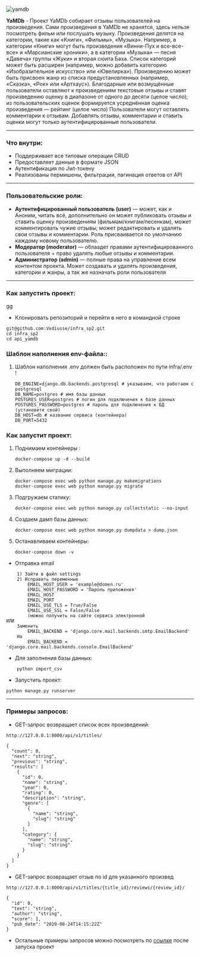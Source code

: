  
![yamdb](https://github.com/github/docs/actions/workflows/yamdb_workflow.yml/badge.svg)

**YaMDb** - Проект YaMDb собирает отзывы пользователей на произведения. Сами произведения в YaMDb не хранятся, здесь нельзя посмотреть фильм или послушать музыку.
Произведения делятся на категории, такие как «Книги», «Фильмы», «Музыка». Например, в категории «Книги» могут быть произведения «Винни-Пух и все-все-все» и «Марсианские хроники», а в категории «Музыка» — песня «Давеча» группы «Жуки» и вторая сюита Баха. Список категорий может быть расширен (например, можно добавить категорию «Изобразительное искусство» или «Ювелирка»). 
Произведению может быть присвоен жанр из списка предустановленных (например, «Сказка», «Рок» или «Артхаус»).
Благодарные или возмущённые пользователи оставляют к произведениям текстовые отзывы и ставят произведению оценку в диапазоне от одного до десяти (целое число); из пользовательских оценок формируется усреднённая оценка произведения — рейтинг (целое число)
Пользователи могут оставлять комментарии к отзывам.
Добавлять отзывы, комментарии и ставить оценки могут только аутентифицированные пользователи.
___
### **Что внутри**:
* Поддерживает все типовые операции CRUD
* Предоставляет данные в формате JSON
* Аутентификация по Jwt-токену
* Реализованы пермишены, фильтрации, пагинация ответов от API
___

### **Пользовательские роли**:
* **Аутентифицированный пользователь (user)** — может, как и Аноним, читать всё, дополнительно он может публиковать отзывы и ставить оценку произведениям (фильмам/книгам/песенкам), может комментировать чужие отзывы; может редактировать и удалять свои отзывы и комментарии. Роль присваивается по умолчанию каждому новому пользователю.
* **Модератор (moderator)** — облаадет правами аутентифицированного пользователя + право удалять любые отзывы и комментарии.
* **Администратор (admin)** — полные права на управление всем контентом проекта. Может создавать и удалять произведения, категории и жанры, а так же назначать роли пользователя

___
### **Как запустить проект**:
gg
* Клонировать репозиторий и перейти в него в командной строке
```
git@github.com:Vediusse/infra_sp2.git
cd infra_sp2
cd api_yamdb
```

### **Шаблон наполнения env-файла:**:
1) Шаблон наполнения .env должен быть расположен по пути infra/.env !
    ```
   DB_ENGINE=django.db.backends.postgresql # указываем, что работаем с postgresql
   DB_NAME=postgres # имя базы данных
   POSTGRES_USER=postgres # логин для подключения к базе данных
   POSTGRES_PASSWORD=postgres # пароль для подключения к БД (установите свой)
   DB_HOST=db # название сервиса (контейнера)
   DB_PORT=5432
   ```


### **Как запустит проект**:
1) Поднимаем контейнеры :
   ```
   docker-compose up -d --build
   ```
2) Выполняем миграции:
   ```
   docker-compose exec web python manage.py makemigrations
   docker-compose exec web python manage.py migrate
   ```
3) Подгружаем статику:
   ```
   docker-compose exec web python manage.py collectstatic --no-input
   ```
4) Создаем дамп базы данных:
   ```
   docker-compose exec web python manage.py dumpdata > dump.json
   ```
5) Останавливаем контейнеры: 
   ```
   docker-compose down -v
   ```
* Отправка email 
```
    1) Зайти в файл settings
    2) Исправить переменные
        EMAIL_HOST_USER = 'example@domen.ru'
        EMAIL_HOST_PASSWORD = 'Пароль приложения'
        EMAIL_HOST 
        EMAIL_PORT 
        EMAIL_USE_TLS = True/False
        EMAIL_USE_SSL = False/False
        (можно получить на сайте сервиса электронной 
ИЛИ
    Заменить 
        EMAIL_BACKEND = 'django.core.mail.backends.smtp.EmailBackend'
    На
        EMAIL_BACKEND = 'django.core.mail.backends.console.EmailBackend'
```
* Для заполнения базы данных:
```
    python import_csv
```
* Запустить проект:
```
python manage.py runserver
```
___
### **Примеры запросов**:
* GET-запрос возвращает список всех произведений:
```
http://127.0.0.1:8000/api/v1/titles/
```
```
{
  "count": 0,
  "next": "string",
  "previous": "string",
  "results": [
    {
      "id": 0,
      "name": "string",
      "year": 0,
      "rating": 0,
      "description": "string",
      "genre": [
        {
          "name": "string",
          "slug": "string"
        }
      ],
      "category": {
        "name": "string",
        "slug": "string"
      }
    }
  ]
}
```
* GET-запрос возвращает отзыв по id для указанного произвед
```
http://127.0.0.1:8000/api/v1/titles/{title_id}/reviews/{review_id}/
```
```
{
  "id": 0,
  "text": "string",
  "author": "string",
  "score": 1,
  "pub_date": "2019-08-24T14:15:22Z"
}
```
* Остальные примеры запросов можно посмотреть по [ссылке](http://127.0.0.1:8000/redoc/) после запуска проект


